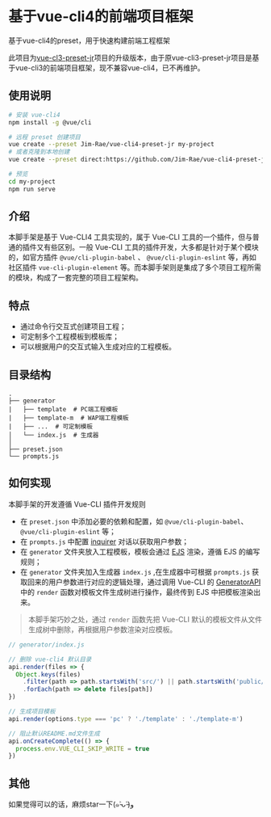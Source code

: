 # 基于vue-cli4的前端项目框架

基于vue-cli4的preset，用于快速构建前端工程框架

此项目为[vue-cl3-preset-jr](https://github.com/Jim-Rae/vue-cli3-preset-jr)项目的升级版本，由于原vue-cli3-preset-jr项目是基于vue-cli3的前端项目框架，现不兼容vue-cli4，已不再维护。

## 使用说明

```bash
# 安装 vue-cli4
npm install -g @vue/cli

# 远程 preset 创建项目
vue create --preset Jim-Rae/vue-cli4-preset-jr my-project
# 或者克隆到本地创建
vue create --preset direct:https://github.com/Jim-Rae/vue-cli4-preset-jr.git my-project --clone

# 预览
cd my-project
npm run serve
```

## 介绍

本脚手架是基于 Vue-CLI4 工具实现的，属于 Vue-CLI 工具的一个插件，但与普通的插件又有些区别。一般 Vue-CLI 工具的插件开发，大多都是针对于某个模块的，如官方插件 `@vue/cli-plugin-babel` 、 `@vue/cli-plugin-eslint` 等，再如社区插件 `vue-cli-plugin-element` 等。而本脚手架则是集成了多个项目工程所需的模块，构成了一套完整的项目工程架构。

## 特点

+ 通过命令行交互式创建项目工程；
+ 可定制多个工程模板到模板库；
+ 可以根据用户的交互式输入生成对应的工程模板。

## 目录结构

```
.
├── generator
|   ├── template  # PC端工程模板
|   ├── template-m  # WAP端工程模板
|   ├── ...  # 可定制模板
│   └── index.js  # 生成器
│ 
├── preset.json
└── prompts.js
```

## 如何实现

本脚手架的开发遵循 Vue-CLI 插件开发规则

+ 在 `preset.json` 中添加必要的依赖和配置，如 `@vue/cli-plugin-babel`、 `@vue/cli-plugin-eslint` 等；
+ 在 `prompts.js` 中配置 [inquirer](https://github.com/SBoudrias/Inquirer.js) 对话以获取用户参数；
+ 在 `generator` 文件夹放入工程模板，模板会通过 [EJS](https://github.com/mde/ejs) 渲染，遵循 EJS 的编写规则；
+ 在 `generator` 文件夹加入生成器 `index.js` ,在生成器中可根据 `prompts.js` 获取回来的用户参数进行对应的逻辑处理，通过调用 Vue-CLI 的 [GeneratorAPI](https://github.com/vuejs/vue-cli/tree/dev/packages/@vue/cli/lib/GeneratorAPI.js) 中的 `render` 函数对模板文件生成树进行操作，最终传到 EJS 中把模板渲染出来。

> 本脚手架巧妙之处，通过 `render` 函数先把 Vue-CLI 默认的模板文件从文件生成树中删除，再根据用户参数渲染对应模板。

```javascript
// generator/index.js

// 删除 vue-cli4 默认目录
api.render(files => {
  Object.keys(files)
    .filter(path => path.startsWith('src/') || path.startsWith('public/'))
    .forEach(path => delete files[path])
})

// 生成项目模板
api.render(options.type === 'pc' ? './template' : './template-m')

// 阻止默认README.md文件生成
api.onCreateComplete(() => {
  process.env.VUE_CLI_SKIP_WRITE = true
})
```

## 其他
如果觉得可以的话，麻烦star一下(๑˃̵ᴗ˂̵)و
